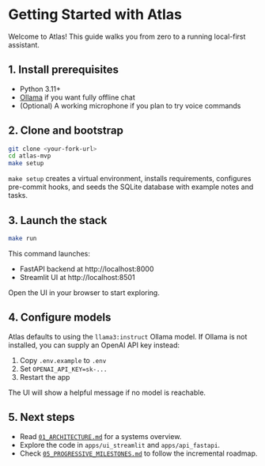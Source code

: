 # Getting Started with Atlas

Welcome to Atlas! This guide walks you from zero to a running local-first assistant.

## 1. Install prerequisites

* Python 3.11+
* [Ollama](https://ollama.com/) if you want fully offline chat
* (Optional) A working microphone if you plan to try voice commands

## 2. Clone and bootstrap

```bash
git clone <your-fork-url>
cd atlas-mvp
make setup
```

`make setup` creates a virtual environment, installs requirements, configures pre-commit hooks, and seeds the SQLite database with example notes and tasks.

## 3. Launch the stack

```bash
make run
```

This command launches:

* FastAPI backend at http://localhost:8000
* Streamlit UI at http://localhost:8501

Open the UI in your browser to start exploring.

## 4. Configure models

Atlas defaults to using the `llama3:instruct` Ollama model. If Ollama is not installed, you can supply an OpenAI API key instead:

1. Copy `.env.example` to `.env`
2. Set `OPENAI_API_KEY=sk-...`
3. Restart the app

The UI will show a helpful message if no model is reachable.

## 5. Next steps

* Read [`01_ARCHITECTURE.md`](01_ARCHITECTURE.md) for a systems overview.
* Explore the code in `apps/ui_streamlit` and `apps/api_fastapi`.
* Check [`05_PROGRESSIVE_MILESTONES.md`](05_PROGRESSIVE_MILESTONES.md) to follow the incremental roadmap.
